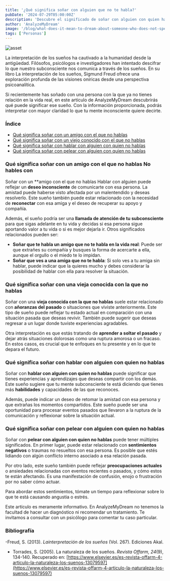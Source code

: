 ```yaml
---
title: '¿Qué significa soñar con alguien que no te habla?'
pubDate: '2024-07-29T05:00:00Z'
description: 'Descubre el significado de soñar con alguien con quien has perdido el contacto y lo que tu subconsciente podría estar tratando de comunicarte.'
author: 'AnalyzeMyDream'
image: '/blog/what-does-it-mean-to-dream-about-someone-who-does-not-speak-to-you.jpeg'
tags: ['Personas']
---
```


![asset](/blog/what-does-it-mean-to-dream-about-someone-who-does-not-speak-to-you.jpeg)

La interpretación de los sueños ha cautivado a la humanidad desde la antigüedad. Filósofos, psicólogos e investigadores han intentado descifrar lo que nuestro subconsciente nos comunica a través de los sueños. En su libro La interpretación de los sueños, Sigmund Freud ofrece una exploración profunda de las visiones oníricas desde una perspectiva psicoanalítica.

Si recientemente has soñado con una persona con la que ya no tienes relación en la vida real, en este artículo de AnalyzeMyDream descubrirás qué puede significar ese sueño. Con la información proporcionada, podrás interpretar con mayor claridad lo que tu mente inconsciente quiere decirte.

### Índice

- [Qué significa soñar con un amigo con el que no hablas](#que-significa-soñar-con-un-amigo-con-el-que-no-hablas)
- [Qué significa soñar con un viejo conocido con el que no hablas](#que-significa-soñar-con-un-viejo-conocido-con-el-que-no-hablas)
- [Qué significa soñar con hablar con alguien con quien no hablas](#que-significa-soñar-con-hablar-con-alguien-con-quien-no-hablas)
- [Qué significa soñar con pelear con alguien con quien no hablas](#que-significa-soñar-con-pelearse-con-alguien-con-quien-no-hablas)

### Qué significa soñar con un amigo con el que no hablas No hables con

Soñar con un **amigo con el que no hablas Hablar con alguien puede reflejar un **deseo inconsciente** de comunicarte con esa persona. La amistad puede haberse visto afectada por un malentendido y deseas resolverlo. Este sueño también puede estar relacionado con la necesidad de **reconectar** con esa amiga y el deseo de recuperar su apoyo y compañía.

Además, el sueño podría ser una **llamada de atención de tu subconsciente** para que sigas adelante en tu vida y decidas si esa persona sigue aportando valor a tu vida o si es mejor dejarla ir. Otros significados relacionados pueden ser:
- **Soñar que te habla un amigo que no te habla en la vida real**: Puede ser que extrañes su compañía y busques la forma de acercarte a ella, aunque el orgullo o el miedo te lo impidan.
- **Soñar que ves a una amiga que no te habla**: Si solo ves a tu amiga sin hablar, puede indicar que la quieres mucho y debes considerar la posibilidad de hablar con ella para resolver la situación.

### Qué significa soñar con una vieja conocida con la que no hablas

Soñar con una **vieja conocida con la que no hablas** suele estar relacionado con **añoranzas del pasado** o situaciones que viviste anteriormente. Este tipo de sueño puede reflejar tu estado actual en comparación con una situación pasada que deseas revivir. También puede sugerir que deseas regresar a un lugar donde tuviste experiencias agradables.

Otra interpretación es que estás tratando de **aprender a soltar el pasado** y dejar atrás situaciones dolorosas como una ruptura amorosa o un fracaso. En estos casos, es crucial que te enfoques en tu presente y en lo que te depara el futuro.

### Qué significa soñar con hablar con alguien con quien no hablas

Soñar con **hablar con alguien con quien no hablas** puede significar que tienes experiencias y aprendizajes que deseas compartir con los demás. Este sueño sugiere que tu mente subconsciente te está diciendo que tienes más **habilidades** y capacidades de las que reconoces.

Además, puede indicar un deseo de retomar la amistad con esa persona y que extrañas los momentos compartidos. Este sueño puede ser una oportunidad para procesar eventos pasados ​​que llevaron a la ruptura de la comunicación y reflexionar sobre la situación actual.

### Qué significa soñar con pelear con alguien con quien no hablas

Soñar con **pelear con alguien con quien no hablas** puede tener múltiples significados. En primer lugar, puede estar relacionado con **sentimientos negativos** o traumas no resueltos con esa persona. Es posible que estés lidiando con algún conflicto interno asociado a esa relación pasada.

Por otro lado, este sueño también puede reflejar **preocupaciones actuales** o ansiedades relacionadas con eventos recientes o pasados, y cómo estos te están afectando. Es una manifestación de confusión, enojo o frustración por no saber cómo actuar.

Para abordar estos sentimientos, tómate un tiempo para reflexionar sobre lo que te está causando angustia o estrés. 

Este artículo es meramente informativo. En AnalyzeMyDream no tenemos la facultad de hacer un diagnóstico ni recomendar un tratamiento. Te invitamos a consultar con un psicólogo para comentar tu caso particular.

### Bibliografía

-Freud, S. (2013). *Lainterpretación de los sueños* (Vol. 267). Ediciones Akal.
- Torrades, S. (2005). La naturaleza de los sueños. *Revista Offarm, 24*(9), 134-140. Recuperado en: [https://www.elsevier.es/es-revista-offarm-4-articulo-la-naturaleza-los-suenos-13079597](https://www.elsevier.es/es-revista-offarm-4-articulo-la-naturaleza-los-suenos-13079597)